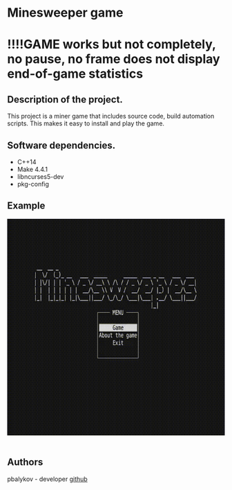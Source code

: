 # Minesweeper game

# !!!!GAME works but not completely, no pause, no frame does not display end-of-game statistics

## Description of the project.

This project is a miner game that includes source code, build automation scripts. This makes it easy to install and play the game. 

## Software dependencies.

* C++14
* Make 4.4.1
* libncurses5-dev 
* pkg-config

## Example

<div id="header" align="center">
     <img src="./gif/game.gif" height="500"/><br><br>
</div> 

## Authors
pbalykov - developer [github](https://github.com/pbalykov)
